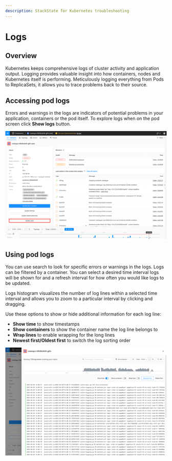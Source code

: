 ```yaml
---
description: StackState for Kubernetes troubleshooting
---
```

# Logs

## Overview

Kubernetes keeps comprehensive logs of cluster activity and application output. Logging provides valuable insight into how containers, nodes and Kubernetes itself is performing. Meticulously logging everything from Pods to ReplicaSets, it allows you to trace problems back to their source.

## Accessing pod logs

Errors and warnings in the logs are indicators of potential problems in your application, containers or the pod itself. To explore logs when on the pod screen click **Show logs** button.

![](../../.gitbook/assets/k8s/k8s-logs.png)

## Using pod logs

You can use search to look for specific errors or warnings in the logs. Logs can be filtered by a container. You can select a desired time interval logs will be shown for and a refresh interval for how often you would like logs to be updated.

Logs histogram visualizes the number of log lines within a selected time interval and allows you to zoom to a particular interval by clicking and dragging.

Use these options to show or hide additional information for each log line:
- **Show time** to show timestamps
- **Show containers** to show the container name the log line belongs to
- **Wrap lines** to enable wrapping for the long lines
- **Newest first/Oldest first** to switch the log sorting order

![](../../.gitbook/assets/k8s/k8s-logs-opened.png)